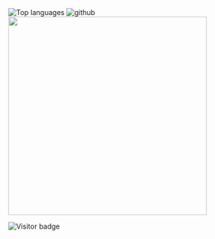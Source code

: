 <div> 
<img src="https://github-readme-stats.vercel.app/api/top-langs?username=nguyenchloet&show_icons=true&locale=en&langs_count=8&layout=compact" alt="Top languages" />
<img src="https://github-readme-stats.vercel.app/api?username=nguyenchloet&show_icons=true&theme=light&hide=issues" alt=github stats/>
</div>


<div>
  <a href="https://profile.codersrank.io/user/nguyenchloet" target="_blank">
  <img src="https://cr-skills-chart-widget.azurewebsites.net/api/api?username=nguyenchloet&width=800&skills=HTML,CSS,Java,Javascript,CPP,Python&show-other-skills=true"
  height=400 />
  </a>
</div>



![Visitor badge](https://visitor-badge.laobi.icu/badge?page_id=nguyenchloet.nguyenchloet)

